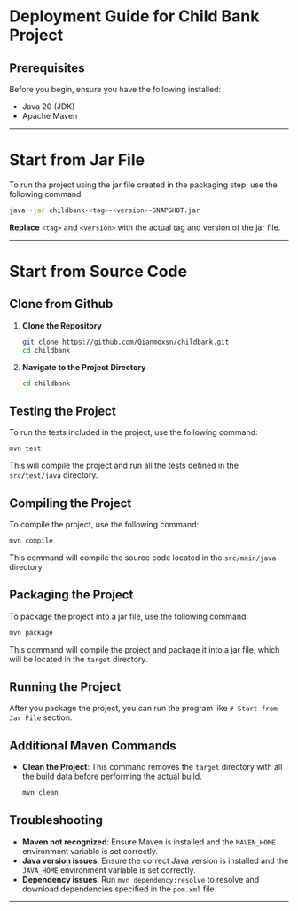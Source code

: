 # Deployment Guide for Child Bank Project

## Prerequisites
Before you begin, ensure you have the following installed:
- Java 20 (JDK)
- Apache Maven

---

# Start from Jar File
To run the project using the jar file created in the packaging step, use the following command:
```bash
java -jar childbank-<tag>-<version>-SNAPSHOT.jar
```
**Replace** `<tag>`  and `<version>` with the actual tag and version of the jar file.

---

# Start from Source Code

## Clone from Github
1. **Clone the Repository**
   ```bash
   git clone https://github.com/Qianmoxsn/childbank.git
   cd childbank
   ```

2. **Navigate to the Project Directory**
   ```bash
   cd childbank
   ```

## Testing the Project
To run the tests included in the project, use the following command:
```bash
mvn test
```
This will compile the project and run all the tests defined in the `src/test/java` directory.

## Compiling the Project
To compile the project, use the following command:
```bash
mvn compile
```
This command will compile the source code located in the `src/main/java` directory.

## Packaging the Project
To package the project into a jar file, use the following command:
```bash
mvn package
```
This command will compile the project and package it into a jar file, which will be located in the `target` directory.

## Running the Project
After you package the project, you can run the program like `# Start from Jar File` section.


## Additional Maven Commands
- **Clean the Project**: This command removes the `target` directory with all the build data before performing the actual build.
  ```bash
  mvn clean
  ```

## Troubleshooting
- **Maven not recognized**: Ensure Maven is installed and the `MAVEN_HOME` environment variable is set correctly.
- **Java version issues**: Ensure the correct Java version is installed and the `JAVA_HOME` environment variable is set correctly.
- **Dependency issues**: Run `mvn dependency:resolve` to resolve and download dependencies specified in the `pom.xml` file.

---